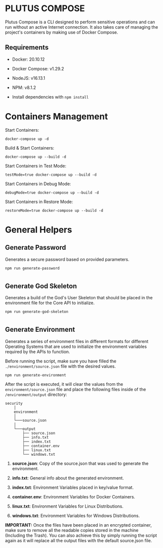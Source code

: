 # PLUTUS COMPOSE

Plutus Compose is a CLI designed to perform sensitive operations and can run without an active Internet connection. It also takes care of managing the project's containers by making use of Docker Compose.


## Requirements

- Docker: 20.10.12

- Docker Compose: v1.29.2

- NodeJS: v16.13.1

- NPM: v8.1.2

- Install dependencies with `npm install` 




#
# Containers Management

Start Containers:

`docker-compose up -d`

Build & Start Containers:

`docker-compose up --build -d`

Start Containers in Test Mode:

`testMode=true docker-compose up --build -d`


Start Containers in Debug Mode:

`debugMode=true docker-compose up --build -d`


Start Containers in Restore Mode:

`restoreMode=true docker-compose up --build -d`





#
# General Helpers

## Generate Password

Generates a secure password based on provided parameters.

`npm run generate-password`

#
## Generate God Skeleton

Generates a build of the God's User Skeleton that should be placed in the environment file for the Core API to initialize.

`npm run generate-god-skeleton`

#
## Generate Environment

Generates a series of environment files in different formats for different Operating Systems that are used to initialize the environment variables required by the APIs to function.

Before running the script, make sure you have filled the `./environment/source.json` file with the desired values.

`npm run generate-environment`

After the script is executed, it will clear the values from the `environment/source.json` file and place the following files inside of the `/environment/output` directory:

```
security
    │
    environment
    │
    └───source.json
    │
    └───output 
        ├── source.json
        ├── info.txt
        ├── index.txt
        ├── container.env
        ├── linux.txt
        └── windows.txt
```

1) **source.json**: Copy of the source.json that was used to generate the environment.

2) **info.txt**: General info about the generated environment.

3) **index.txt**: Environment Variables placed in key/value format.

5) **container.env**: Environment Variables for Docker Containers.

6) **linux.txt**: Environment Variables for Linux Distributions.

7) **windows.txt**: Environment Variables for Windows Distributions.

**IMPORTANT:** Once the files have been placed in an encrypted container, make sure to remove all the readable copies stored in the machine (Including the Trash). You can also achieve this by simply running the script again as it will replace all the output files with the default source.json file.